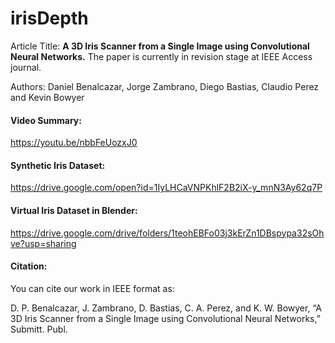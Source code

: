 # irisDepth
Article Title: 
**A 3D Iris Scanner from a Single Image using Convolutional Neural Networks.**
The paper is currently in revision stage at IEEE Access journal.

Authors: Daniel Benalcazar, Jorge Zambrano, Diego Bastias, Claudio Perez and Kevin Bowyer

#### Video Summary:
https://youtu.be/nbbFeUozxJ0


#### Synthetic Iris Dataset:
https://drive.google.com/open?id=1IyLHCaVNPKhlF2B2iX-y_mnN3Ay62q7P

#### Virtual Iris Dataset in Blender:
https://drive.google.com/drive/folders/1teohEBFo03j3kErZn1DBspypa32sOhve?usp=sharing


#### Citation:
You can cite our work in IEEE format as:

D. P. Benalcazar, J. Zambrano, D. Bastias, C. A. Perez, and K. W. Bowyer, “A 3D Iris Scanner from a Single Image using Convolutional Neural Networks,” Submitt. Publ.
